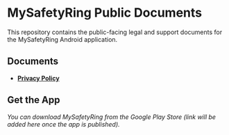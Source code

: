 # MySafetyRing Public Documents

This repository contains the public-facing legal and support documents for the MySafetyRing Android application.

## Documents
*   [**Privacy Policy**](./PRIVACY_POLICY.md)

## Get the App
*You can download MySafetyRing from the Google Play Store (link will be added here once the app is published).*
